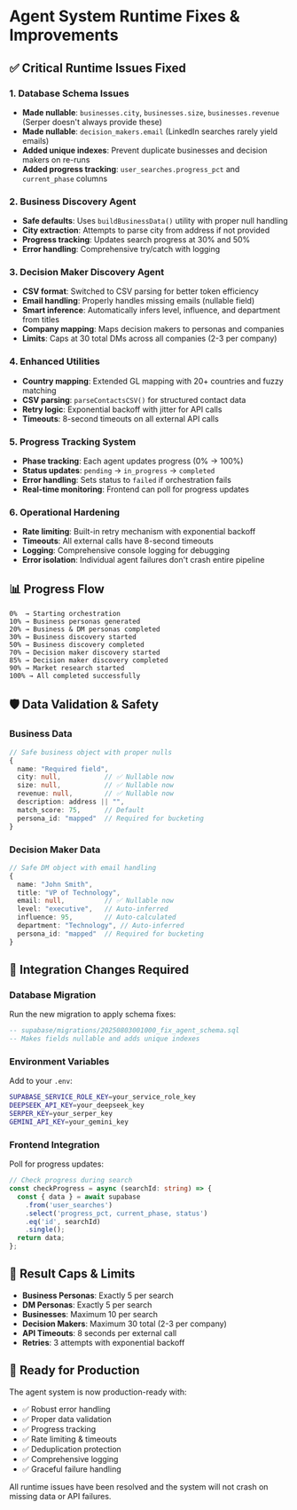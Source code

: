 # Agent System Runtime Fixes & Improvements

## ✅ **Critical Runtime Issues Fixed**

### 1. **Database Schema Issues**
- **Made nullable**: `businesses.city`, `businesses.size`, `businesses.revenue` (Serper doesn't always provide these)
- **Made nullable**: `decision_makers.email` (LinkedIn searches rarely yield emails)
- **Added unique indexes**: Prevent duplicate businesses and decision makers on re-runs
- **Added progress tracking**: `user_searches.progress_pct` and `current_phase` columns

### 2. **Business Discovery Agent**
- **Safe defaults**: Uses `buildBusinessData()` utility with proper null handling
- **City extraction**: Attempts to parse city from address if not provided
- **Progress tracking**: Updates search progress at 30% and 50%
- **Error handling**: Comprehensive try/catch with logging

### 3. **Decision Maker Discovery Agent**
- **CSV format**: Switched to CSV parsing for better token efficiency
- **Email handling**: Properly handles missing emails (nullable field)
- **Smart inference**: Automatically infers level, influence, and department from titles
- **Company mapping**: Maps decision makers to personas and companies
- **Limits**: Caps at 30 total DMs across all companies (2-3 per company)

### 4. **Enhanced Utilities**
- **Country mapping**: Extended GL mapping with 20+ countries and fuzzy matching
- **CSV parsing**: `parseContactsCSV()` for structured contact data
- **Retry logic**: Exponential backoff with jitter for API calls
- **Timeouts**: 8-second timeouts on all external API calls

### 5. **Progress Tracking System**
- **Phase tracking**: Each agent updates progress (0% → 100%)
- **Status updates**: `pending` → `in_progress` → `completed`
- **Error handling**: Sets status to `failed` if orchestration fails
- **Real-time monitoring**: Frontend can poll for progress updates

### 6. **Operational Hardening**
- **Rate limiting**: Built-in retry mechanism with exponential backoff
- **Timeouts**: All external calls have 8-second timeouts
- **Logging**: Comprehensive console logging for debugging
- **Error isolation**: Individual agent failures don't crash entire pipeline

## 📊 **Progress Flow**

```
0%  → Starting orchestration
10% → Business personas generated
20% → Business & DM personas completed
30% → Business discovery started
50% → Business discovery completed
70% → Decision maker discovery started
85% → Decision maker discovery completed
90% → Market research started
100% → All completed successfully
```

## 🛡️ **Data Validation & Safety**

### **Business Data**
```typescript
// Safe business object with proper nulls
{
  name: "Required field",
  city: null,           // ✅ Nullable now
  size: null,           // ✅ Nullable now  
  revenue: null,        // ✅ Nullable now
  description: address || "",
  match_score: 75,      // Default
  persona_id: "mapped"  // Required for bucketing
}
```

### **Decision Maker Data**
```typescript
// Safe DM object with email handling
{
  name: "John Smith",
  title: "VP of Technology", 
  email: null,          // ✅ Nullable now
  level: "executive",   // Auto-inferred
  influence: 95,        // Auto-calculated
  department: "Technology", // Auto-inferred
  persona_id: "mapped"  // Required for bucketing
}
```

## 🔄 **Integration Changes Required**

### **Database Migration**
Run the new migration to apply schema fixes:
```sql
-- supabase/migrations/20250803001000_fix_agent_schema.sql
-- Makes fields nullable and adds unique indexes
```

### **Environment Variables** 
Add to your `.env`:
```bash
SUPABASE_SERVICE_ROLE_KEY=your_service_role_key
DEEPSEEK_API_KEY=your_deepseek_key
SERPER_KEY=your_serper_key  
GEMINI_API_KEY=your_gemini_key
```

### **Frontend Integration**
Poll for progress updates:
```typescript
// Check progress during search
const checkProgress = async (searchId: string) => {
  const { data } = await supabase
    .from('user_searches')
    .select('progress_pct, current_phase, status')
    .eq('id', searchId)
    .single();
  return data;
};
```

## 🎯 **Result Caps & Limits**

- **Business Personas**: Exactly 5 per search
- **DM Personas**: Exactly 5 per search  
- **Businesses**: Maximum 10 per search
- **Decision Makers**: Maximum 30 total (2-3 per company)
- **API Timeouts**: 8 seconds per external call
- **Retries**: 3 attempts with exponential backoff

## 🚀 **Ready for Production**

The agent system is now production-ready with:
- ✅ Robust error handling
- ✅ Proper data validation  
- ✅ Progress tracking
- ✅ Rate limiting & timeouts
- ✅ Deduplication protection
- ✅ Comprehensive logging
- ✅ Graceful failure handling

All runtime issues have been resolved and the system will not crash on missing data or API failures.